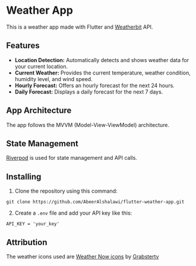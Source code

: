 # Weather App

This is a weather app made with Flutter and [Weatherbit](https://www.weatherbit.io/) API.

## Features
- **Location Detection:** Automatically detects and shows weather data for your current location.
- **Current Weather:** Provides the current temperature, weather condition, humidity level, and wind speed.
- **Hourly Forecast:** Offers an hourly forecast for the next 24 hours.
- **Daily Forecast:** Displays a daily forecast for the next 7 days.

## App Architecture
The app follows the MVVM (Model-View-ViewModel) architecture.

## State Management
[Riverpod](https://riverpod.dev/) is used for state management and API calls.

## Installing
1. Clone the repository using this command:
  ```git
  git clone https://github.com/AbeerAlshalawi/flutter-weather-app.git
  ``` 
2. Create a `.env` file and add your API key like this:
  ```
  API_KEY = 'your_key'
  ```

## Attribution
The weather icons used are [Weather Now icons](https://github.com/Grabstertv/WeatherNowIcons/tree/main) by [Grabstertv](https://github.com/Grabstertv/)

